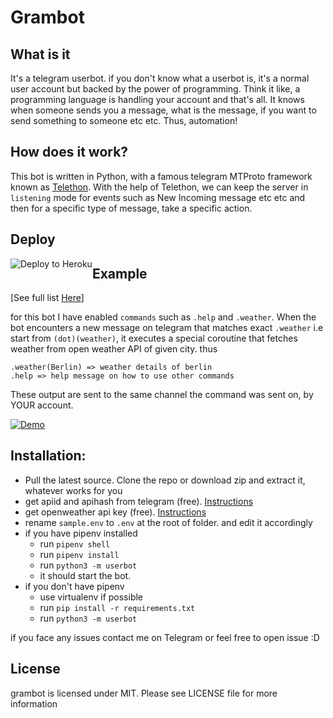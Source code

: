 # Grambot

## What is it

It's a telegram userbot. if you don't know what a userbot is, it's a normal user account but backed by the power of programming. Think it like, a programming language is handling your account and that's all. It knows when someone sends you a message, what is the message, if you want to send something to someone etc etc. Thus, automation!

## How does it work?

This bot is written in Python, with a famous telegram MTProto framework known as [Telethon](https://github.com/LonamiWebs/Telethon). With the help of Telethon, we can keep the server in `listening` mode for events such as New Incoming message etc etc and then for a specific type of message, take a specific action.

## Deploy

<p style="text-align: left;"><a href="https://heroku.com/deploy"> <img style="float: left;" src="https://www.herokucdn.com/deploy/button.svg" alt="Deploy to Heroku" /></a></p>

## Example

[See full list [Here](./Plugins.md)]

for this bot I have enabled `commands` such as `.help` and `.weather`.
When the bot encounters a new message on telegram that matches exact `.weather` i.e start from `(dot)(weather)`, it executes a special coroutine that fetches weather from open weather API of given city. thus

```
.weather(Berlin) => weather details of berlin
.help => help message on how to use other commands
```

These output are sent to the same channel the command was sent on, by YOUR account.

[![Demo](https://img.youtube.com/vi/wybDkn1q3mA/0.jpg)](https://www.youtube.com/watch?v=wybDkn1q3mA)

## Installation:

- Pull the latest source. Clone the repo or download zip and extract it, whatever works for you
- get apiid and apihash from telegram (free). [Instructions](https://core.telegram.org/api/obtaining_api_id)
- get openweather api key (free). [Instructions](https://openweathermap.org/appid)
- rename `sample.env` to `.env` at the root of folder. and edit it accordingly
- if you have pipenv installed
  - run `pipenv shell`
  - run `pipenv install`
  - run `python3 -m userbot`
  - it should start the bot.
- if you don't have pipenv
  - use virtualenv if possible
  - run `pip install -r requirements.txt`
  - run `python3 -m userbot`

if you face any issues contact me on Telegram or feel free to open issue :D

## License

grambot is licensed under MIT. Please see LICENSE file for more information
